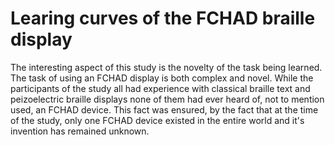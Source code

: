 Learing curves of the FCHAD braille display
===============================

The interesting aspect of this study is the novelty of the task being learned.  The task of using an FCHAD display is both complex and novel.  While the participants of the study all had experience with classical braille text and peizoelectric braille displays none of them had ever heard of, not to mention used, an FCHAD device.  This fact was ensured, by the fact that at the time of the study, only one FCHAD device existed in the entire world and it's invention has remained unknown.


